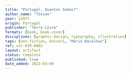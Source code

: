 ```yaml
---
title: "Portugal. Quantos Somos?"
author_name: "Tóssan"
year: y1977
origin: Portugal
publisher: "Terra Livre"
formats: [book, book-cover]
disciplines: [graphic-design, typography, illustration]
tags: [non-fiction, Univers, "Mário Bacalhau"]
ref: sol-030-0002
layout: artifact
status: Complete
published: true
date_added: 2023-03-09
---
```

